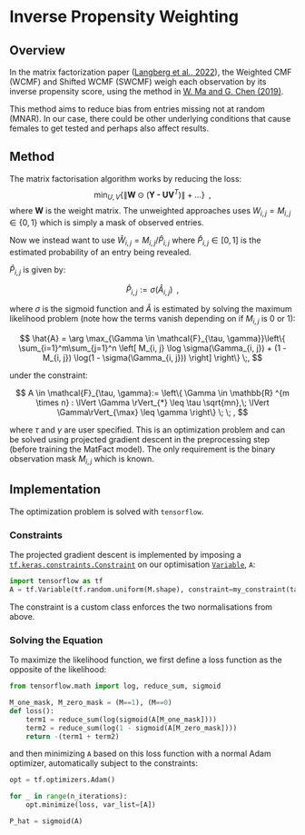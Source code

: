# Inverse Propensity Weighting
## Overview
In the matrix factorization paper ([Langberg et al., 2022](https://bmcbioinformatics.biomedcentral.com/articles/10.1186/s12859-022-04949-8)), the Weighted CMF (WCMF) and Shifted WCMF (SWCMF) weigh each observation by its inverse propensity score, using the method in [W. Ma and G. Chen (2019)](https://arxiv.org/abs/1910.12774).

This method aims to reduce bias from entries missing not at random (MNAR). In our case, there could be other underlying conditions that cause females to get tested and perhaps also affect results.

## Method
The matrix factorisation algorithm works by reducing the loss:
$$
\min_{U, V}{\{ \lVert \textbf{W} \odot (\textbf{Y - UV}^T)  \rVert + \dots \}} \; \; ,
$$
where $\textbf{W}$ is the weight matrix. The unweighted approaches uses $W_{i, j} = M_{i, j} \in \{ 0, 1\}$ which is simply a mask of observed entries.

Now we instead want to use $\hat{W}_{i, j}=M_{i, j}/\hat{P}_{i, j}$ where $\hat{P}_{i, j} \in [0, 1]$ is the estimated probability of an entry being revealed.

$\hat{P}_{i, j}$ is given by:

$$
\hat{P}_{i, j} := \sigma(\hat{A}_{i, j}) \;\; ,
$$

where $\sigma$ is the sigmoid function and $\hat{A}$ is estimated by solving the maximum likelihood problem (note how the terms vanish depending on if $M_{i,j}$ is 0 or 1):

$$
\hat{A} = \arg \max_{\Gamma \in \mathcal{F}_{\tau, \gamma}}\left\{
     \sum_{i=1}^m\sum_{j=1}^n
     \left[
        M_{i, j} \log \sigma(\Gamma_{i, j}) + (1 - M_{i, j}) \log(1 -  \sigma(\Gamma_{i, j}))
     \right]
     \right\} \;,
$$

under the constraint:

$$
A \in \mathcal{F}_{\tau, \gamma}:= \left\{
    \Gamma \in \mathbb{R} ^{m \times n} :
    \lVert \Gamma \rVert_{*} \leq \tau \sqrt{mn},\; \lVert \Gamma\rVert_{\max} \leq \gamma
\right\} \; \; ,
$$

where $\tau$ and $\gamma$ are user specified. This is an optimization problem and can be solved using projected gradient descent in the preprocessing step (before training the MatFact model). The only requirement is the binary observation mask $M_{i,j}$ which is known.

## Implementation
The optimization problem is solved with `tensorflow`.

### Constraints
The projected gradient descent is implemented by imposing a [`tf.keras.constraints.Constraint`](https://www.tensorflow.org/api_docs/python/tf/keras/constraints/Constraint) on our optimisation [`Variable`](https://www.tensorflow.org/api_docs/python/tf/Variable), `A`:

```python
import tensorflow as tf
A = tf.Variable(tf.random.uniform(M.shape), constraint=my_constraint(tau, gamma))
```
The constraint is a custom class enforces the two normalisations from above.

### Solving the Equation
To maximize the likelihood function, we first define a loss function as the opposite of the likelihood:
```python
from tensorflow.math import log, reduce_sum, sigmoid

M_one_mask, M_zero_mask = (M==1), (M==0)
def loss():
    term1 = reduce_sum(log(sigmoid(A[M_one_mask])))
    term2 = reduce_sum(log(1 - sigmoid(A[M_zero_mask])))
    return -(term1 + term2)
```
and then minimizing `A` based on this loss function with a normal Adam optimizer, automatically subject to the constraints:
```python
opt = tf.optimizers.Adam()

for _ in range(n_iterations):
    opt.minimize(loss, var_list=[A])

P_hat = sigmoid(A)
```
